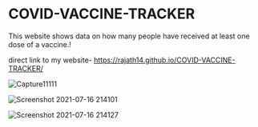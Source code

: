 # COVID-VACCINE-TRACKER
This website shows data on how many people have received at least one dose of a vaccine.!


direct link to my website- https://rajath14.github.io/COVID-VACCINE-TRACKER/

![Capture11111](https://user-images.githubusercontent.com/77914762/127634853-2f1c0bd7-a2f9-4d62-a536-cbc0a745852d.PNG)




![Screenshot 2021-07-16 214101](https://user-images.githubusercontent.com/77914762/126025121-2b0a9d5a-534a-485b-9e81-8633a439833e.png)




![Screenshot 2021-07-16 214127](https://user-images.githubusercontent.com/77914762/126025122-3e071728-4186-4914-959d-52b05130d040.png)
